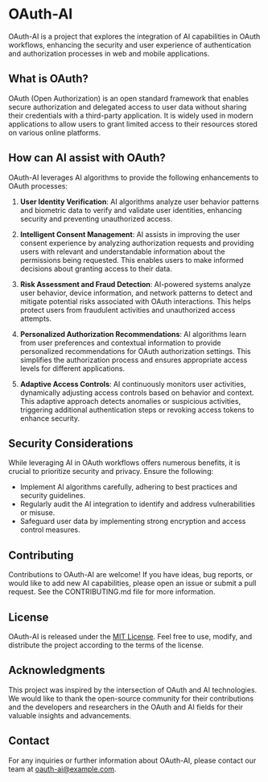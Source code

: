 # OAuth-AI

OAuth-AI is a project that explores the integration of AI capabilities in OAuth workflows, enhancing the security and user experience of authentication and authorization processes in web and mobile applications.

## What is OAuth?

OAuth (Open Authorization) is an open standard framework that enables secure authorization and delegated access to user data without sharing their credentials with a third-party application. It is widely used in modern applications to allow users to grant limited access to their resources stored on various online platforms.

## How can AI assist with OAuth?

OAuth-AI leverages AI algorithms to provide the following enhancements to OAuth processes:

1. **User Identity Verification**: AI algorithms analyze user behavior patterns and biometric data to verify and validate user identities, enhancing security and preventing unauthorized access.

2. **Intelligent Consent Management**: AI assists in improving the user consent experience by analyzing authorization requests and providing users with relevant and understandable information about the permissions being requested. This enables users to make informed decisions about granting access to their data.

3. **Risk Assessment and Fraud Detection**: AI-powered systems analyze user behavior, device information, and network patterns to detect and mitigate potential risks associated with OAuth interactions. This helps protect users from fraudulent activities and unauthorized access attempts.

4. **Personalized Authorization Recommendations**: AI algorithms learn from user preferences and contextual information to provide personalized recommendations for OAuth authorization settings. This simplifies the authorization process and ensures appropriate access levels for different applications.

5. **Adaptive Access Controls**: AI continuously monitors user activities, dynamically adjusting access controls based on behavior and context. This adaptive approach detects anomalies or suspicious activities, triggering additional authentication steps or revoking access tokens to enhance security.

## Security Considerations

While leveraging AI in OAuth workflows offers numerous benefits, it is crucial to prioritize security and privacy. Ensure the following:

- Implement AI algorithms carefully, adhering to best practices and security guidelines.
- Regularly audit the AI integration to identify and address vulnerabilities or misuse.
- Safeguard user data by implementing strong encryption and access control measures.

## Contributing

Contributions to OAuth-AI are welcome! If you have ideas, bug reports, or would like to add new AI capabilities, please open an issue or submit a pull request. See the CONTRIBUTING.md file for more information.

## License

OAuth-AI is released under the [MIT License](LICENSE.md). Feel free to use, modify, and distribute the project according to the terms of the license.

## Acknowledgments

This project was inspired by the intersection of OAuth and AI technologies. We would like to thank the open-source community for their contributions and the developers and researchers in the OAuth and AI fields for their valuable insights and advancements.

## Contact

For any inquiries or further information about OAuth-AI, please contact our team at oauth-ai@example.com.
